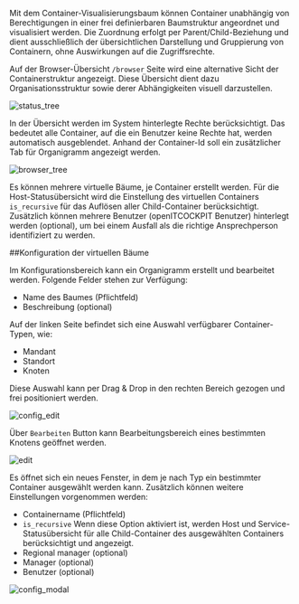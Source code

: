 Mit dem Container-Visualisierungsbaum können Container unabhängig von Berechtigungen in einer frei definierbaren
Baumstruktur angeordnet und visualisiert werden. Die Zuordnung erfolgt per Parent/Child-Beziehung und dient
ausschließlich der übersichtlichen Darstellung und Gruppierung von Containern, ohne Auswirkungen auf die Zugriffsrechte.

Auf der Browser-Übersicht `/browser` Seite wird eine alternative Sicht der Containerstruktur angezeigt. Diese Übersicht
dient dazu Organisationsstruktur sowie derer Abhängigkeiten visuell darzustellen.

![status_tree](/images/organizational_trees/status_tree.png)

In der Übersicht werden im System hinterlegte Rechte berücksichtigt. Das bedeutet alle Container, auf die ein Benutzer
keine Rechte hat, werden automatisch ausgeblendet. Anhand der Container-Id soll ein zusätzlicher Tab für Organigramm angezeigt werden.

![browser_tree](/images/organizational_trees/browser_tree.png)

Es können mehrere virtuelle Bäume, je Container erstellt werden. Für die
Host-Statusübersicht wird die Einstellung des virtuellen Containers `is_recursive` für das Auflösen aller
Child-Container
berücksichtigt. Zusätzlich können mehrere Benutzer (openITCOCKPIT Benutzer) hinterlegt werden (optional), um bei einem
Ausfall als die richtige Ansprechperson identifiziert zu werden.

##Konfiguration der virtuellen Bäume

Im Konfigurationsbereich kann ein Organigramm erstellt und bearbeitet werden. Folgende Felder stehen zur Verfügung:

* Name des Baumes (Pflichtfeld)
* Beschreibung (optional)

Auf der linken Seite befindet sich eine Auswahl verfügbarer Container-Typen, wie:

* Mandant
* Standort
* Knoten

Diese Auswahl kann per Drag & Drop in den rechten Bereich gezogen und frei positioniert werden.

![config_edit](/images/organizational_trees/config_edit.png)

Über `Bearbeiten` Button kann Bearbeitungsbereich eines bestimmten Knotens geöffnet werden.

![edit](/images/organizational_trees/edit.png)

Es öffnet sich ein neues Fenster, in dem je nach Typ ein bestimmter Container ausgewählt werden kann. Zusätzlich können
weitere Einstellungen vorgenommen werden:

* Containername (Pflichtfeld)
* `is_recursive` Wenn diese Option aktiviert ist, werden Host und Service-Statusübersicht für alle Child-Container des
  ausgewählten Containers berücksichtigt und angezeigt.
* Regional manager (optional)
* Manager (optional)
* Benutzer (optional)

![config_modal](/images/organizational_trees/config_modal.png)
